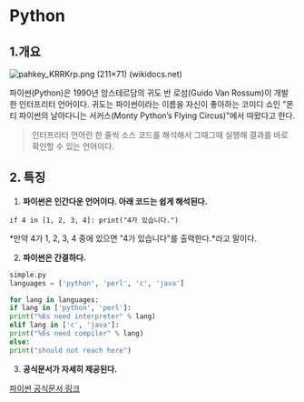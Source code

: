 # Python



## 1.개요

![pahkey_KRRKrp.png (211×71) (wikidocs.net)](https://wikidocs.net/images/page/5/pahkey_KRRKrp.png)

파이썬(Python)은 1990년 암스테르담의 귀도 반 로섬(Guido Van Rossum)이 개발한 인터프리터 언어이다. 귀도는 파이썬이라는 이름을 자신이 좋아하는 코미디 쇼인 "몬티 파이썬의 날아다니는 서커스(Monty Python’s Flying Circus)"에서 따왔다고 한다.

> 인터프리터 언어란 한 줄씩 소스 코드를 해석해서 그때그때 실행해 결과를 바로 확인할 수 있는 언어이다.



## 2. 특징

1. **파이썬은 인간다운 언어이다. 아래 코드는 쉽게 해석된다.**

`if 4 in [1, 2, 3, 4]: print("4가 있습니다.")`

*만약 4가 1, 2, 3, 4 중에 있으면 "4가 있습니다"를 출력한다.*라고 말이다.

2. **파이썬은 간결하다.**

```python
simple.py
languages = ['python', 'perl', 'c', 'java']

for lang in languages:
if lang in ['python', 'perl']:
print("%6s need interpreter" % lang)
elif lang in ['c', 'java']:
print("%6s need compiler" % lang)
else:
print("should not reach here")
```

3. **공식문서가 자세히 제공된다.**

[파이썬 공식문서 링크](htt+ps://docs.python.org/3/)